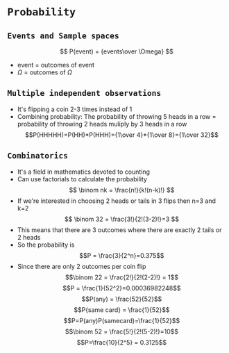 # `Probability`

## `Events and Sample spaces`
$$
P(event) = {events\over \Omega}
$$
- event = outcomes of event
- $\Omega$ = outcomes of $\Omega$

## `Multiple independent observations`
- It's flipping a coin 2-3 times instead of 1  
- Combining probability: The probability of throwing 5 heads in a row = probability of throwing 2 heads muliply by 3 heads in a row
  $$P(HHHHH)=P(HH)*P(HHH)={1\over 4}*{1\over 8}={1\over 32}$$

## `Combinatorics`
- It's a field in mathematics devoted to counting
- Can use factorials to calculate the probability 
$$
\binom nk = \frac{n!}{k!(n-k)!}
$$
- If we're interested in choosing 2 heads or tails in 3 flips then n=3 and k=2
$$
\binom 32 = \frac{3!}{2!(3-2)!}=3
$$
- This means that there are 3 outcomes where there are exactly 2 tails or 2 heads
- So the probability is
$$P = \frac{3}{2^n}=0.375$$
- Since there are only 2 outcomes per coin flip
$$\binom 22 = \frac{2!}{2!(2-2)!} = 1$$
$$P = \frac{1}{52^2}=0.00036982248$$
$$P(any) = \frac{52}{52}$$
$$P{same card} = \frac{1}{52}$$
$$P=P(any)P(samecard)=\frac{1}{52}$$
$$\binom 52 = \frac{5!}{2!(5-2)!}=10$$
$$P=\frac{10}{2^5} = 0.3125$$